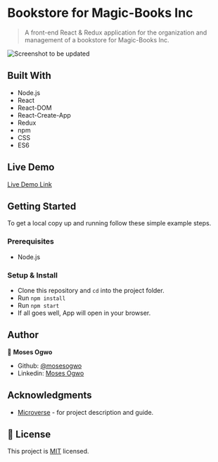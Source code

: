 # Bookstore for Magic-Books Inc 

> A front-end React & Redux application for the organization and management of a bookstore for Magic-Books Inc.

![ Screenshot to be updated](./app_screenshot.png)


## Built With

  - Node.js
  - React
  - React-DOM
  - React-Create-App
  - Redux
  - npm
  - CSS
  - ES6


## Live Demo

[Live Demo Link](https://mbi-bookstore.herokuapp.com/)


## Getting Started

To get a local copy up and running follow these simple example steps.

### Prerequisites
  - Node.js

### Setup & Install
- Clone this repository and `cd` into the project folder.
- Run `npm install`
- Run `npm start` 
- If all goes well, App will open in your browser.


## Author

👤 **Moses Ogwo**

- Github: [@mosesogwo](https://github.com/mosesogwo)
- Linkedin: [Moses Ogwo](https://www.linkedin.com/in/moses-ogwo-327168114/)


## Acknowledgments
- [Microverse](https://www.microverse.org/) - for project description and guide.

## 📝 License

This project is [MIT](http://www.tldrlegal.com/license/mit-license) licensed.
